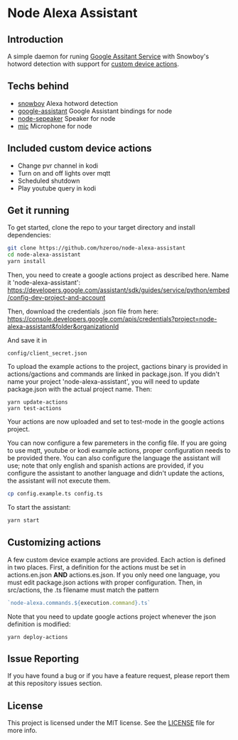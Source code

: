 # Node Alexa Assistant

## Introduction
A simple daemon for runing [Google Assitant Service](https://developers.google.com/assistant/sdk/guides/service/python/) with Snowboy's hotword detection with support for [custom device actions](https://developers.google.com/assistant/sdk/guides/service/python/extend/custom-actions).

## Techs behind
+ [snowboy](https://github.com/Kitt-AI/snowboy) Alexa hotword detection
+ [google-assistant](https://github.com/endoplasmic/google-assistant) Google Assistant bindings for node
+ [node-sepeaker](https://github.com/TooTallNate/node-speaker#readme) Speaker for node
+ [mic](https://github.com/ashishbajaj99/mic2) Microphone for node

## Included custom device actions
+ Change pvr channel in kodi
+ Turn on and off lights over mqtt
+ Scheduled shutdown
+ Play youtube query in kodi

## Get it running

To get started, clone the repo to your target directory and install dependencies:

```bash
git clone https://github.com/hzeroo/node-alexa-assistant
cd node-alexa-assistant
yarn install
```

Then, you need to create a google actions project as described here. Name it 'node-alexa-assistant':
https://developers.google.com/assistant/sdk/guides/service/python/embed/config-dev-project-and-account



Then, download the credentials .json file from here:
https://console.developers.google.com/apis/credentials?project=node-alexa-assistant&folder&organizationId

And save it in 
```
config/client_secret.json
```

To upload the example actions to the project, gactions binary is provided in actions/gactions and commands are linked in package.json. If you didn't name your project 'node-alexa-assistant', you will need to update package.json with the actual project name. Then:
```
yarn update-actions
yarn test-actions
```

Your actions are now uploaded and set to test-mode in the google actions project.

You can now configure a few paremeters in the config file. If you are going to use mqtt, youtube or kodi example actions, proper configuration needs to be provided there. You can also configure the language the assistant will use; note that only english and spanish actions are provided, if you configure the assistant to another language and didn't update the actions, the assistant will not execute them.
```bash
cp config.example.ts config.ts
```

To start the assistant:

```bash
yarn start
```
## Customizing actions
A few custom device example actions are provided. Each action is defined in two places. First, a definition for the actions must be set in actions.en.json **AND** actions.es.json. If you only need one language, you must edit package.json actions with proper configuration. Then, in src/actions, the .ts filename must match the pattern 
```typescript
`node-alexa.commands.${execution.command}.ts`
```

Note that you need to update google actions project whenever the json definition is modified:
```
yarn deploy-actions
```

## Issue Reporting

If you have found a bug or if you have a feature request, please report them at this repository issues section.

## License

This project is licensed under the MIT license. See the [LICENSE](LICENSE) file for more info.